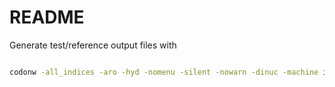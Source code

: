 README
======

Generate test/reference output files with

```bash

codonw -all_indices -aro -hyd -nomenu -silent -nowarn -dinuc -machine input.dat ref/out.txt ref/input.blk.txt

```

